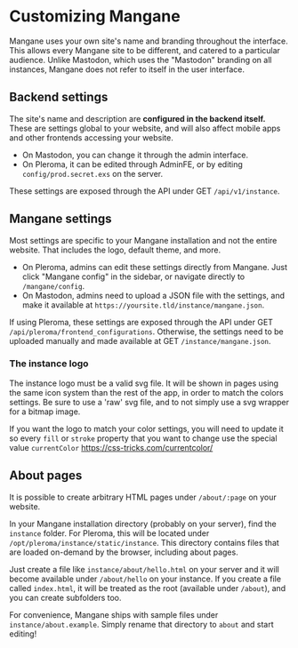 # Customizing Mangane

Mangane uses your own site's name and branding throughout the interface.
This allows every Mangane site to be different, and catered to a particular audience.
Unlike Mastodon, which uses the "Mastodon" branding on all instances, Mangane does not refer to itself in the user interface.

## Backend settings

The site's name and description are **configured in the backend itself.**
These are settings global to your website, and will also affect mobile apps and other frontends accessing your website.

- On Mastodon, you can change it through the admin interface.
- On Pleroma, it can be edited through AdminFE, or by editing `config/prod.secret.exs` on the server.

These settings are exposed through the API under GET `/api/v1/instance`.

## Mangane settings

Most settings are specific to your Mangane installation and not the entire website.
That includes the logo, default theme, and more.

- On Pleroma, admins can edit these settings directly from Mangane. Just click "Mangane config" in the sidebar, or navigate directly to `/mangane/config`.
- On Mastodon, admins need to upload a JSON file with the settings, and make it available at `https://yoursite.tld/instance/mangane.json`.

If using Pleroma, these settings are exposed through the API under GET `/api/pleroma/frontend_configurations`.
Otherwise, the settings need to be uploaded manually and made available at GET `/instance/mangane.json`.

### The instance logo
The instance logo must be a valid svg file. It will be shown in pages using the same icon system than the rest of the app, in order to match the colors settings. Be sure to use a 'raw' svg file, and to not simply use a svg wrapper for a bitmap image. 

If you want the logo to match your color settings, you will need to update it so every `fill` or `stroke` property that you want to change use the special value `currentColor`
https://css-tricks.com/currentcolor/

## About pages

It is possible to create arbitrary HTML pages under `/about/:page` on your website.

In your Mangane installation directory (probably on your server), find the `instance` folder.
For Pleroma, this will be located under `/opt/pleroma/instance/static/instance`.
This directory contains files that are loaded on-demand by the browser, including about pages.

Just create a file like `instance/about/hello.html` on your server and it will become available under `/about/hello` on your instance.
If you create a file called `index.html`, it will be treated as the root (available under `/about`), and you can create subfolders too.

For convenience, Mangane ships with sample files under `instance/about.example`.
Simply rename that directory to `about` and start editing!
